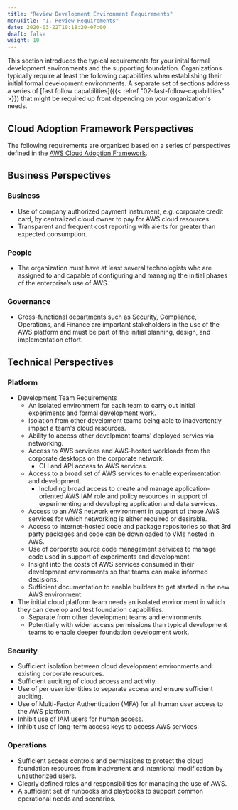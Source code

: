 ```yaml
---
title: "Review Development Environment Requirements"
menuTitle: "1. Review Requirements"
date: 2020-03-22T10:18:20-07:00
draft: false
weight: 10
---
```


This section introduces the typical requirements for your inital formal development environments and the supporting foundation. Organizations typically require at least the following capabilities when establishing their initial formal development environments. A separate set of sections address a series of [fast follow capabilities]({{< relref "02-fast-follow-capabilities" >}}) that might be required up front depending on your organization's needs.

## Cloud Adoption Framework Perspectives

The following requirements are organized based on a series of perspectives defined in the [AWS Cloud Adoption Framework](https://aws.amazon.com/professional-services/CAF/).

## Business Perspectives

### Business
* Use of company authorized payment instrument, e.g. corporate credit card, by centralized cloud owner to pay for AWS cloud resources.
* Transparent and frequent cost reporting with alerts for greater than expected consumption.

### People
* The organization must have at least several technologists who are assigned to and capable of configuring and managing the initial phases of the enterprise’s use of AWS.

### Governance
* Cross-functional departments such as Security, Compliance, Operations, and Finance are important stakeholders in the use of the AWS platform and must be part of the initial planning, design, and implementation effort.

## Technical Perspectives

### Platform
* Development Team Requirements
  * An isolated environment for each team to carry out initial experiments and formal development work.
  * Isolation from other develpment teams being able to inadvertently impact a team's cloud resources.
  * Ability to access other develpment teams' deployed servies via networking.
  * Access to AWS services and AWS-hosted workloads from the corporate desktops on the corporate network.
    * CLI and API access to AWS services.
  * Access to a broad set of AWS services to enable experimentation and development.
    * Including broad access to create and manage application-oriented AWS IAM role and policy resources in support of experimenting and developing application and data services.
  * Access to an AWS network environment in support of those AWS services for which networking is either required or desirable.
  * Access to Internet-hosted code and package repositories so that 3rd party packages and code can be downloaded to VMs hosted in AWS.
  * Use of corporate source code management services to manage code used in support of experiments and development.
  * Insight into the costs of AWS services consumed in their development environments so that teams can make informed decisions.
  * Sufficient documentation to enable builders to get started in the new AWS environment.
* The initial cloud platform team needs an isolated environment in which they can develop and test foundation capabilities.
  * Separate from other development teams and environments.
  * Potentially with wider access permissions than typical development teams to enable deeper foundation development work.

### Security
* Sufficient isolation between cloud development environments and existing corporate resources.
* Sufficient auditing of cloud access and activity.
* Use of per user identities to separate access and ensure sufficient auditing.
* Use of Multi-Factor Authentication (MFA) for all human user access to the AWS platform.
* Inhibit use of IAM users for human access.
* Inhibit use of long-term access keys to access AWS services.

### Operations
* Sufficient access controls and permissions to protect the cloud foundation resources from inadvertent and intentional modification by unauthorized users.
* Clearly defined roles and responsibilities for managing the use of AWS.
* A sufficient set of runbooks and playbooks to support common operational needs and scenarios.
